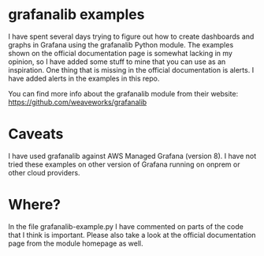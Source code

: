 # grafanalib examples
I have spent several days trying to figure out how to create dashboards and graphs in Grafana using the grafanalib Python module. The examples shown on the official documentation page is somewhat lacking in my opinion, so I have added some stuff to mine that you can use as an inspiration. One thing that is missing in the official documentation is alerts. I have added alerts in the examples in this repo.

You can find more info about the grafanalib module from their website: https://github.com/weaveworks/grafanalib

# Caveats
I have used grafanalib against AWS Managed Grafana (version 8). I have not tried these examples on other version of Grafana running on onprem or other cloud providers.

# Where?
In the file grafanalib-example.py I have commented on parts of the code that I think is important. Please also take a look at the official documentation page from the module homepage as well.
